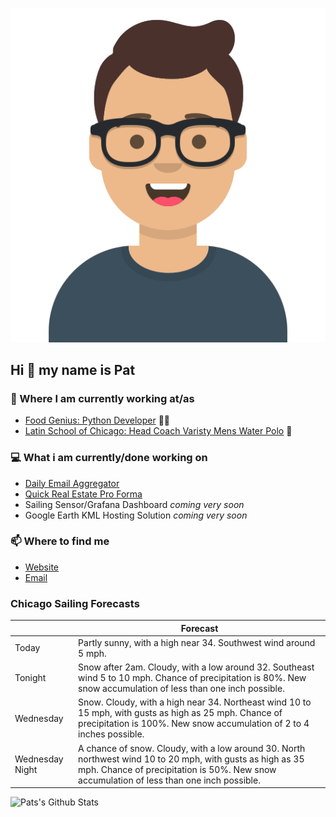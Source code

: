 [![Social banner for p-j-falconer](https://raw.githubusercontent.com/P-J-FALCONER/P-J-FALCONER/master/assets/avataaars.svg)](https://patfalconer.com/)
## Hi :wave: my name is Pat

### 💼 Where I am currently working at/as
- [Food Genius: Python Developer](https://getfoodgenius.com/) 🍔🐍
- [Latin School of Chicago: Head Coach Varisty Mens Water Polo](https://www.latinschool.org/) 🤽


### 💻 What i am currently/done working on
 - [Daily Email Aggregator](https://github.com/P-J-FALCONER/dott_daily_mail)
 - [Quick Real Estate Pro Forma](https://github.com/P-J-FALCONER/henry)
 - Sailing Sensor/Grafana Dashboard *coming very soon*
 - Google Earth KML Hosting Solution *coming very soon*

### 📫 Where to find me
 - [Website](https://patfalconer.com/)
 - [Email](mailto:patrick.j.falconer@gmail.com)


### Chicago Sailing Forecasts
|   | Forecast  |
|---|---|
| Today | Partly sunny, with a high near 34. Southwest wind around 5 mph. |
| Tonight | Snow after 2am. Cloudy, with a low around 32. Southeast wind 5 to 10 mph. Chance of precipitation is 80%. New snow accumulation of less than one inch possible. |
| Wednesday | Snow. Cloudy, with a high near 34. Northeast wind 10 to 15 mph, with gusts as high as 25 mph. Chance of precipitation is 100%. New snow accumulation of 2 to 4 inches possible. |
| Wednesday Night | A chance of snow. Cloudy, with a low around 30. North northwest wind 10 to 20 mph, with gusts as high as 35 mph. Chance of precipitation is 50%. New snow accumulation of less than one inch possible. |

![Pats's Github Stats](https://github-readme-stats.vercel.app/api?username=p-j-falconer&show_icons=true&theme=radical)
